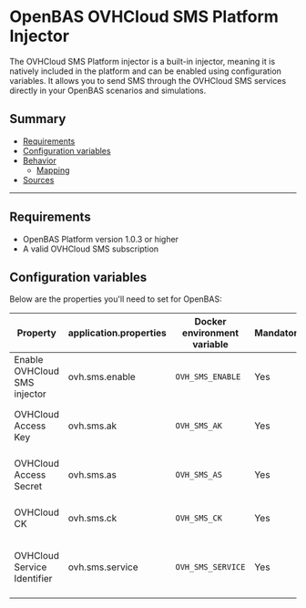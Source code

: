 # OpenBAS OVHCloud SMS Platform Injector

The OVHCloud SMS Platform injector is a built-in injector, meaning it is natively included in the platform and can be enabled using configuration variables. It allows you to send SMS through the OVHCloud SMS services directly in your OpenBAS scenarios and simulations.

## Summary

- [Requirements](#requirements)
- [Configuration variables](#configuration-variables)
- [Behavior](#behavior)
    - [Mapping](#mapping)
- [Sources](#sources)

---

## Requirements

- OpenBAS Platform version 1.0.3 or higher
- A valid OVHCloud SMS subscription

## Configuration variables

Below are the properties you'll need to set for OpenBAS:

| Property                     | application.properties | Docker environment variable | Mandatory | Description                           |
|------------------------------|------------------------|-----------------------------|-----------|---------------------------------------|
| Enable OVHCloud SMS injector | ovh.sms.enable         | `OVH_SMS_ENABLE`            | Yes       | Enable the OVHCloud SMS injector.     |
| OVHCloud Access Key          | ovh.sms.ak             | `OVH_SMS_AK`                | Yes       | The OVHCloud API access key.          |
| OVHCloud Access Secret       | ovh.sms.as             | `OVH_SMS_AS`                | Yes       | The OVHCloud API secret key.          |
| OVHCloud CK                  | ovh.sms.ck             | `OVH_SMS_CK`                | Yes       | The OVHCloud API CK.                  |
| OVHCloud Service Identifier  | ovh.sms.service        | `OVH_SMS_SERVICE`           | Yes       | The OVHCloud SMS service identifier.  |